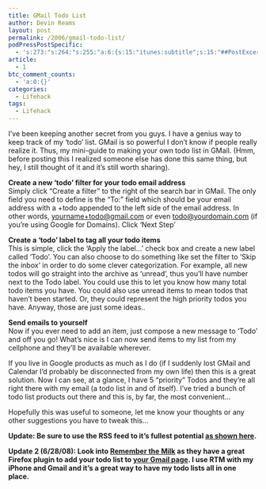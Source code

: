 ```yaml
---
title: GMail Todo List
author: Devin Reams
layout: post
permalink: /2006/gmail-todo-list/
podPressPostSpecific:
  - 's:273:"s:264:"s:255:"a:6:{s:15:"itunes:subtitle";s:15:"##PostExcerpt##";s:14:"itunes:summary";s:15:"##PostExcerpt##";s:15:"itunes:keywords";s:17:"##WordPressCats##";s:13:"itunes:author";s:10:"##Global##";s:15:"itunes:explicit";s:7:"Default";s:12:"itunes:block";s:7:"Default";}";";";'
article:
  - 1
btc_comment_counts:
  - 'a:0:{}'
categories:
  - Lifehack
tags:
  - Lifehack
---
```

I&#8217;ve been keeping another secret from you guys. I have a genius way to keep track of my &#8216;todo&#8217; list. GMail is so powerful I don&#8217;t know if people really realize it. Thus, my mini-guide to making your own todo list in GMail. (Hmm, before posting this I realized someone else has done this same thing, but hey, I still thought of it and it&#8217;s still worth sharing).

**Create a new &#8216;todo&#8217; filter for your todo email address**  
Simply click &#8220;Create a filter&#8221; to the right of the search bar in GMail. The only field you need to define is the &#8220;To:&#8221; field which should be your email address with a +todo appended to the left side of the email address. In other words, yourname+todo@gmail.com or even todo@yourdomain.com (if you&#8217;re using Google for Domains). Click &#8216;Next Step&#8217;

**Create a &#8216;todo&#8217; label to tag all your todo items**  
This is simple, click the &#8216;Apply the label&#8230;&#8217; check box and create a new label called &#8216;Todo&#8217;. You can also choose to do something like set the filter to &#8216;Skip the inbox&#8217; in order to do some clever categorization. For example, all new todos will go straight into the archive as &#8216;unread&#8217;, thus you&#8217;ll have number next to the Todo label. You could use this to let you know how many total todo items you have. You could also use unread items to mean todos that haven&#8217;t been started. Or, they could represent the high priority todos you have. Anyway, those are just some ideas..

**Send emails to yourself**  
Now if you ever need to add an item, just compose a new message to &#8216;Todo&#8217; and off you go! What&#8217;s nice is I can now send items to my list from my cellphone and they&#8217;ll be available wherever.

If you live in Google products as much as I do (if I suddenly lost GMail and Calendar I&#8217;d probably be disconnected from my own life) then this is a great solution. Now I can see, at a glance, I have 5 &#8220;priority&#8221; Todos and they&#8217;re all right there with my email (a todo list in and of itself). I&#8217;ve tried a bunch of todo list products out there and this is, by far, the most convenient&#8230;

Hopefully this was useful to someone, let me know your thoughts or any other suggestions you have to tweak this&#8230;

**Update: Be sure to use the RSS feed to it&#8217;s fullest potential [as shown here][1].**

**Update 2 (6/28/08): Look into [Remember the Milk][2] as they have a great Firefox plugin to add your todo list to [your Gmail page][3]. I use RTM with my iPhone and Gmail and it&#8217;s a great way to have my todo lists all in one place.**

 [1]: http://devinreams.com/2007/03/19/gmail-todo-redux/
 [2]: http://www.rememberthemilk.com/
 [3]: http://www.rememberthemilk.com/services/gmail/